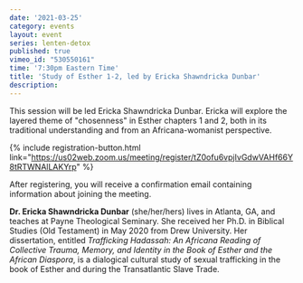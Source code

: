 ```yaml
---
date: '2021-03-25'
category: events
layout: event
series: lenten-detox
published: true
vimeo_id: "530550161"
time: '7:30pm Eastern Time'
title: 'Study of Esther 1-2, led by Ericka Shawndricka Dunbar'
description:
---
```


This session will be led Ericka Shawndricka Dunbar. Ericka will explore
the layered theme of "chosenness" in Esther chapters 1 and 2, both in
its traditional understanding and from an Africana-womanist perspective.

{% include registration-button.html link="https://us02web.zoom.us/meeting/register/tZ0ofu6vpjIvGdwVAHf66Y8tRTWNAlLAKYrp" %}

After registering, you will receive a confirmation email containing
information about joining the meeting.

**Dr. Ericka Shawndricka Dunbar** (she/her/hers) lives in Atlanta, GA, and
teaches at Payne Theological Seminary. She received her Ph.D. in
Biblical Studies (Old Testament) in May 2020 from Drew University. Her
dissertation, entitled _Trafficking Hadassah: An Africana Reading of
Collective Trauma, Memory, and Identity in the Book of Esther and the
African Diaspora_, is a dialogical cultural study of sexual trafficking
in the book of Esther and during the Transatlantic Slave Trade.
